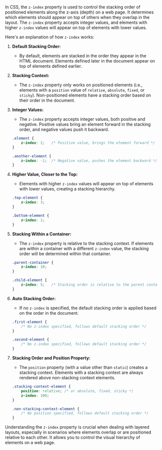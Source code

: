 In CSS, the `z-index` property is used to control the stacking order of positioned elements along the z-axis (depth) on a web page. It determines which elements should appear on top of others when they overlap in the layout. The `z-index` property accepts integer values, and elements with higher `z-index` values will appear on top of elements with lower values.

Here's an explanation of how `z-index` works:

1. **Default Stacking Order:**
   - By default, elements are stacked in the order they appear in the HTML document. Elements defined later in the document appear on top of elements defined earlier.

2. **Stacking Context:**
   - The `z-index` property only works on positioned elements (i.e., elements with a `position` value of `relative`, `absolute`, `fixed`, or `sticky`). Non-positioned elements have a stacking order based on their order in the document.

3. **Integer Values:**
   - The `z-index` property accepts integer values, both positive and negative. Positive values bring an element forward in the stacking order, and negative values push it backward.

   ```css
   .element {
       z-index: 2;   /* Positive value, brings the element forward */
   }

   .another-element {
       z-index: -1;  /* Negative value, pushes the element backward */
   }
   ```

4. **Higher Value, Closer to the Top:**
   - Elements with higher `z-index` values will appear on top of elements with lower values, creating a stacking hierarchy.

   ```css
   .top-element {
       z-index: 3;
   }

   .bottom-element {
       z-index: 1;
   }
   ```

5. **Stacking Within a Container:**
   - The `z-index` property is relative to the stacking context. If elements are within a container with a different `z-index` value, the stacking order will be determined within that container.

   ```css
   .parent-container {
       z-index: 10;
   }

   .child-element {
       z-index: 5;   /* Stacking order is relative to the parent container */
   }
   ```

6. **Auto Stacking Order:**
   - If no `z-index` is specified, the default stacking order is applied based on the order in the document.

   ```css
   .first-element {
       /* No z-index specified, follows default stacking order */
   }

   .second-element {
       /* No z-index specified, follows default stacking order */
   }
   ```

7. **Stacking Order and Position Property:**
   - The `position` property (with a value other than `static`) creates a stacking context. Elements with a stacking context are always rendered above non-stacking context elements.

   ```css
   .stacking-context-element {
       position: relative; /* or absolute, fixed, sticky */
       z-index: 100;
   }

   .non-stacking-context-element {
       /* No position specified, follows default stacking order */
   }
   ```

Understanding the `z-index` property is crucial when dealing with layered layouts, especially in scenarios where elements overlap or are positioned relative to each other. It allows you to control the visual hierarchy of elements on a web page.